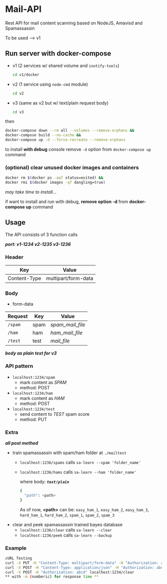 # Mail-API

Rest API for mail content scanning based on NodeJS, Amavisd and Spamassassin

To be used --> v1

<!-- ## Test v2/v3 in docker container

v1->1234 v2->1235 v3->1236

```sh
docker run -it -p 1236:1236 --name <container_name> ubuntu:14.04
```

once in docker container

```sh
rm -vf /var/lib/apt/lists/* && apt-get update && mkdir /data \
apt-get install -y nodejs npm spamassassin curl apt-transport-https ca-certificates \
curl --fail -ssL -o setup-nodejs https://deb.nodesource.com/setup_8.x && bash setup-nodejs && apt-get install -y nodejs build-essential
```

_this will take some time..._

in another terminal

```sh
docker cp path/to/folder <container_name>:/data
```

back inside docker container

```sh
cd /data && npm install \
npm run start-dev
```

the code changed by `docker cp <source> <dest>` will be recognized and server will restart automatically -->

## Run server with docker-compose

- v1 (2 services w/ shared volume and `inotify-tools`)

    ```sh
    cd v1/docker
    ```

- v2 (1 service using `node-cmd` module)

    ```sh
    cd v2
    ```

- v3 (same as v2 but w/ text/plain request body)

    ```sh
    cd v3
    ```

then

```sh
docker-compose down --rm all --volumes --remove-orphans &&
docker-compose build --no-cache &&
docker-compose up -d --force-recreate --remove-orphans
```

to install **with debug** console remove `-d` option from `docker-compose up` command

### (optional) clear unused docker images and containers

```sh
docker rm $(docker ps -aqf status=exited) &&
docker rmi $(docker images -qf dangling=true)
```

_may take time to install..._

if want to install and run with debug, **remove option -d** from **docker-compose up** command

## Usage

The API consists of 3 function calls

_**port: v1-1234 v2-1235 v3-1236**_

### Header

| Key | Value |
| --- | --- |
| Content-Type | multipart/form-data |

### Body

- form-data

| Request | Key | Value |
| --- | --- | --- |
| `/spam` | spam | _spam_mail_file_ |
| `/ham` | ham | _ham_mail_file_ |
| `/test` | test | _mail_file_ |

***body as plain text for v3***

### API pattern

- `localhost:1234/spam`
  - mark content as _SPAM_
  - method: POST
- `localhost:1234/ham`
  - mark content as _HAM_
  - method: POST
- `localhost:1234/test`
  - send content to _TEST_ spam score
  - method: PUT

### Extra

***all post method***

- train spamassassin with spam/ham folder at `./mailtest`
  - `localhost:1236/spams` calls `sa-learn --spam 'folder_name'`
  - `localhost:1236/hams` calls `sa-learn --ham 'folder_name'`

    where body: ***`text/plain`***
    ```sh
    {
      "path": <path>
    }
    ```
    As of now, **\<path\>** can be: `easy_ham_1`, `easy_ham_2`, `easy_ham_3`, `hard_ham_1`, `hard_ham_2`, `spam_1`, `spam_2`, `spam_3`
- clear and peek spamassassin trained bayes database
  - `localhost:1236/clear` calls `sa-learn --clear`
  - `localhost:1236/peek` calls `sa-learn --backup`

### Example

```sh
cURL Testing
curl -X PUT -H "Content-Type: multipart/form-data" -H "Authorization: abcd" -F "test=@./mail1.txt" localhost:1234/test
curl -X POST -H "Content-Type: application/json" -H "Authorization: abcd" -d '{"path": "spam_1"}' localhost:1234/spams
curl -X POST -H "Authorization: abcd" localhost:1234/clear
** with -m (numberic) for response time **
```
